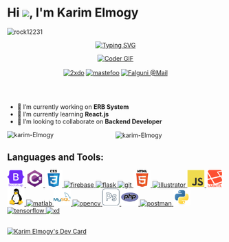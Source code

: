 
<!--
**karim-Elmogy/karim-Elmogy** is a ✨ _special_ ✨ repository because its `README.md` (this file) appears on your GitHub profile.

Here are some ideas to get you started:
<p align="right">&nbsp;<img align="center" src="https://github-readme-stats.vercel.app/api?username=karim-Elmogy&show_icons=true&theme=gruvbox&locale=en" alt="karim-Elmogy" /></p>

- 🔭 I’m currently working on ...
- 🌱 I’m currently learning ...
- 👯 I’m looking to collaborate on ...
- 🤔 I’m looking for help with ...
- 💬 Ask me about ...
- 📫 How to reach me: ...
- 😄 Pronouns: ...
- ⚡ Fun fact: ...
-->


<h1>Hi <img src="https://github.com/TheDudeThatCode/TheDudeThatCode/blob/master/Assets/Hi.gif" width="38px">, I'm Karim Elmogy</h1>
<p align="left"> <img src="https://komarev.com/ghpvc/?username=karim-Elmogy&label=Profile%20views&color=0e75b6&style=flat" alt="rock12231" /> </p>

<div align="center">

[![Typing SVG](https://readme-typing-svg.herokuapp.com?font=Silkscreen&size=30&duration=2500&color=979797&width=435&lines=Software+Engineer;BackEnd+Developer)](https://git.io/typing-svg)
</div>
<div>
  
</div>

<p align="center">
<a href="#"><img src="https://media.giphy.com/media/SWoSkN6DxTszqIKEqv/giphy.gif" alt="Coder GIF" width="500" height="400"></a>
</p>

<p align="center">
<a href="https://www.linkedin.com/in/karim-elmogy-5329031a4" target="blank"><img align="center" src="https://raw.githubusercontent.com/rahuldkjain/github-profile-readme-generator/master/src/images/icons/Social/linked-in-alt.svg" alt="2xdo" height="20" width="30" /></a>
<a href="https://www.facebook.com/KarimElmogy99" target="blank"><img align="center" src="https://raw.githubusercontent.com/rahuldkjain/github-profile-readme-generator/master/src/images/icons/Social/facebook.svg" alt="mastefoo" height="20" width="30" /></a>
<a href="mailto:kimo7263@gmail.com">
  <img align="center" alt="Falguni @Mail" height="30" width="40px"   src="https://user-images.githubusercontent.com/108660346/185448166-45d7982a-d1b8-4d88-b2c6-d59fd29b92d5.svg" />
</a>
</p>
<br>
<br>

- 🔭 I’m currently working on **ERB System**
- 🌱 I’m currently learning **React.js**
- 👯 I’m looking to collaborate on **Backend Developer**



<p><img align="left" src="https://github-readme-stats.vercel.app/api/top-langs?username=karim-Elmogy&show_icons=true&locale=en&layout=compact" alt="karim-Elmogy" /></p>


<p align="center"><img align="center" height="165" src="https://github-readme-streak-stats.herokuapp.com/?user=karim-Elmogy&" alt="karim-Elmogy" /></p>

## Languages and Tools:
<p align="left"> <a href="https://getbootstrap.com" target="_blank" rel="noreferrer"> <img src="https://raw.githubusercontent.com/devicons/devicon/master/icons/bootstrap/bootstrap-plain-wordmark.svg" alt="bootstrap" width="40" height="40"/> </a> <a href="https://www.w3schools.com/cs/" target="_blank" rel="noreferrer"> <img src="https://raw.githubusercontent.com/devicons/devicon/master/icons/csharp/csharp-original.svg" alt="csharp" width="40" height="40"/> </a> <a href="https://www.w3schools.com/css/" target="_blank" rel="noreferrer"> <img src="https://raw.githubusercontent.com/devicons/devicon/master/icons/css3/css3-original-wordmark.svg" alt="css3" width="40" height="40"/> </a> <a href="https://firebase.google.com/" target="_blank" rel="noreferrer"> <img src="https://www.vectorlogo.zone/logos/firebase/firebase-icon.svg" alt="firebase" width="40" height="40"/> </a> <a href="https://flask.palletsprojects.com/" target="_blank" rel="noreferrer"> <img src="https://www.vectorlogo.zone/logos/pocoo_flask/pocoo_flask-icon.svg" alt="flask" width="40" height="40"/> </a> <a href="https://git-scm.com/" target="_blank" rel="noreferrer"> <img src="https://www.vectorlogo.zone/logos/git-scm/git-scm-icon.svg" alt="git" width="40" height="40"/> </a> <a href="https://www.w3.org/html/" target="_blank" rel="noreferrer"> <img src="https://raw.githubusercontent.com/devicons/devicon/master/icons/html5/html5-original-wordmark.svg" alt="html5" width="40" height="40"/> </a> <a href="https://www.adobe.com/in/products/illustrator.html" target="_blank" rel="noreferrer"> <img src="https://www.vectorlogo.zone/logos/adobe_illustrator/adobe_illustrator-icon.svg" alt="illustrator" width="40" height="40"/> </a> <a href="https://developer.mozilla.org/en-US/docs/Web/JavaScript" target="_blank" rel="noreferrer"> <img src="https://raw.githubusercontent.com/devicons/devicon/master/icons/javascript/javascript-original.svg" alt="javascript" width="40" height="40"/> </a> <a href="https://laravel.com/" target="_blank" rel="noreferrer"> <img src="https://raw.githubusercontent.com/devicons/devicon/master/icons/laravel/laravel-plain-wordmark.svg" alt="laravel" width="40" height="40"/> </a> <a href="https://www.linux.org/" target="_blank" rel="noreferrer"> <img src="https://raw.githubusercontent.com/devicons/devicon/master/icons/linux/linux-original.svg" alt="linux" width="40" height="40"/> </a> <a href="https://www.mathworks.com/" target="_blank" rel="noreferrer"> <img src="https://upload.wikimedia.org/wikipedia/commons/2/21/Matlab_Logo.png" alt="matlab" width="40" height="40"/> </a> <a href="https://www.mysql.com/" target="_blank" rel="noreferrer"> <img src="https://raw.githubusercontent.com/devicons/devicon/master/icons/mysql/mysql-original-wordmark.svg" alt="mysql" width="40" height="40"/> </a> <a href="https://opencv.org/" target="_blank" rel="noreferrer"> <img src="https://www.vectorlogo.zone/logos/opencv/opencv-icon.svg" alt="opencv" width="40" height="40"/> </a> <a href="https://www.photoshop.com/en" target="_blank" rel="noreferrer"> <img src="https://raw.githubusercontent.com/devicons/devicon/master/icons/photoshop/photoshop-line.svg" alt="photoshop" width="40" height="40"/> </a> <a href="https://www.php.net" target="_blank" rel="noreferrer"> <img src="https://raw.githubusercontent.com/devicons/devicon/master/icons/php/php-original.svg" alt="php" width="40" height="40"/> </a> <a href="https://postman.com" target="_blank" rel="noreferrer"> <img src="https://www.vectorlogo.zone/logos/getpostman/getpostman-icon.svg" alt="postman" width="40" height="40"/> </a> <a href="https://www.python.org" target="_blank" rel="noreferrer"> <img src="https://raw.githubusercontent.com/devicons/devicon/master/icons/python/python-original.svg" alt="python" width="40" height="40"/> </a> <a href="https://www.tensorflow.org" target="_blank" rel="noreferrer"> <img src="https://www.vectorlogo.zone/logos/tensorflow/tensorflow-icon.svg" alt="tensorflow" width="40" height="40"/> </a> <a href="https://www.adobe.com/products/xd.html" target="_blank" rel="noreferrer"> <img src="https://cdn.worldvectorlogo.com/logos/adobe-xd.svg" alt="xd" width="40" height="40"/> </a> </p>

<br/>
<a href="https://app.daily.dev/karimelmogy"><img src="https://api.daily.dev/devcards/v2/ZaYoJ5K1v8esFwNKG96aa.png?type=default&r=3yx" width="356" alt="Karim Elmogy's Dev Card"/></a>

